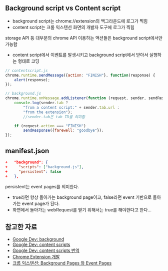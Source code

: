 ## Background script vs Content script
- background script는 chrome://extension의 백그라운드에 로그가 찍힘
- content script는 크롬 익스텐션 화면의 개발자 도구에 로그가 찍힘

storage API 등 대부분의 chrome API 이용하는 액션들은 background script에서만 가능함
- content script에서 이벤트를 발생시키고 background script에서 받아서 실행하는 형태로 코딩
```javascript
// contentscript.js
chrome.runtime.sendMessage({action: "FINISH"}, function(response) {
    alert(response);
});

// background.js
chrome.runtime.onMessage.addListener(function (request, sender, sendResponse) {
    console.log(sender.tab ?
        "from a content script:" + sender.tab.url :
        "from the extension");
        //sender.tab은 tab ID를 의미함

    if (request.action === "FINISH")
        sendResponse({farewell: "goodbye"});
});
```
## manifest.json
```json
+   "background": {
+     "scripts": ["background.js"],
+     "persistent": false
+   },
```
persistent는 event pages를 의미한다.
- true라면 항상 돌아가는 background page이고, false라면 event 기반으로 돌아가는 event page가 된다. 
- 화면에서 돌아가는 webRequest를 받기 위해서는 true를 해야한다고 한다...


## 참고한 자료
- [Google Dev: background](https://developer.chrome.com/docs/extensions/mv2/background_pages/)
- [Google Dev: content scripts](https://developer.chrome.com/docs/extensions/mv2/content_scripts/)
- [Google Dev: content scripts 번역](https://qkqhxla1.tistory.com/857)
- [Chrome Extension 개발](https://tidyline.gitbook.io/today-i-learned/etc/chromeextension)
- [크롬 익스텐션: Background Pages 와 Event Pages](https://ohgyun.com/535)
